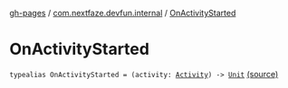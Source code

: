 [gh-pages](../index.md) / [com.nextfaze.devfun.internal](index.md) / [OnActivityStarted](./-on-activity-started.md)

# OnActivityStarted

`typealias OnActivityStarted = (activity: `[`Activity`](https://developer.android.com/reference/android/app/Activity.html)`) -> `[`Unit`](https://kotlinlang.org/api/latest/jvm/stdlib/kotlin/-unit/index.html) [(source)](https://github.com/NextFaze/dev-fun/tree/master/devfun-internal/src/main/java/com/nextfaze/devfun/internal/ActivityCallbacks.kt#L9)